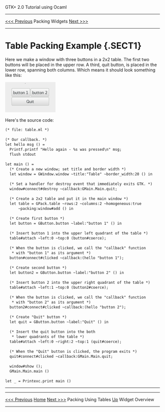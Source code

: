   GTK+ 2.0 Tutorial using Ocaml
  ------------------------------- ----------------- --------------------------
  [\<\<\< Previous](x459.html)    Packing Widgets   [Next \>\>\>](c518.html)

* * * * *

Table Packing Example {.SECT1}
=====================

Here we make a window with three buttons in a 2x2 table. The first two
buttons will be placed in the upper row. A third, quit button, is placed
in the lower row, spanning both columns. Which means it should look
something like this:

![](images/table.png)

Here's the source code:

~~~~ {.PROGRAMLISTING}
(* file: table.ml *)

(* Our callback. *)
let hello msg () =
  Printf.printf "Hello again - %s was pressed\n" msg;
  flush stdout

let main () =
  (* Create a new window; set title and border width *)
  let window = GWindow.window ~title:"Table" ~border_width:20 () in

  (* Set a handler for destroy event that immediately exits GTK. *)
  window#connect#destroy ~callback:GMain.Main.quit;

  (* Create a 2x2 table and put it in the main window *)
  let table = GPack.table ~rows:2 ~columns:2 ~homogeneous:true
      ~packing:window#add () in

  (* Create first button *)
  let button = GButton.button ~label:"button 1" () in

  (* Insert button 1 into the upper left quadrant of the table *)
  table#attach ~left:0 ~top:0 (button#coerce);

  (* When the button is clicked, we call the "callback" function
   * with "button 1" as its argument *)
  button#connect#clicked ~callback:(hello "button 1");

  (* Create second button *)
  let button2 = GButton.button ~label:"button 2" () in

  (* Insert button 2 into the upper right quadrant of the table *)
  table#attach ~left:1 ~top:0 (button2#coerce);

  (* When the button is clicked, we call the "callback" function
   * with "button 2" as its argument *)
  button2#connect#clicked ~callback:(hello "button 2");

  (* Create "Quit" button *)
  let quit = GButton.button ~label:"Quit" () in

  (* Insert the quit button into the both
   * lower quadrants of the table *)
  table#attach ~left:0 ~right:2 ~top:1 (quit#coerce);

  (* When the "Quit" button is clicked, the program exits *)
  quit#connect#clicked ~callback:GMain.Main.quit;

  window#show ();
  GMain.Main.main ()

let _ = Printexc.print main ()
~~~~

* * * * *

  ------------------------------ -------------------- --------------------------
  [\<\<\< Previous](x459.html)   [Home](book1.html)   [Next \>\>\>](c518.html)
  Packing Using Tables           [Up](c383.html)      Widget Overview
  ------------------------------ -------------------- --------------------------



